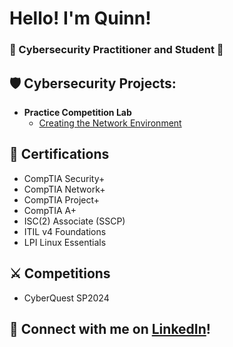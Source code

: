 <h1>Hello! I'm Quinn!</h1>
<h3>👾 Cybersecurity Practitioner and Student 🔐</h3>

<h2>🛡️ Cybersecurity Projects:</h2>

- <b>Practice Competition Lab</b>
  - [Creating the Network Environment](https://github.com/quinnanderson1/NCAE_Lab_Creation)


<h2>📜 Certifications</h2>

- CompTIA Security+
- CompTIA Network+
- CompTIA Project+
- CompTIA A+
- ISC(2) Associate (SSCP)
- ITIL v4 Foundations
- LPI Linux Essentials

<h2>⚔️ Competitions</h2>

- CyberQuest SP2024

<h2>🤝 Connect with me on <a href="https://www.linkedin.com/in/andersoq/">LinkedIn</a>!</h2>
